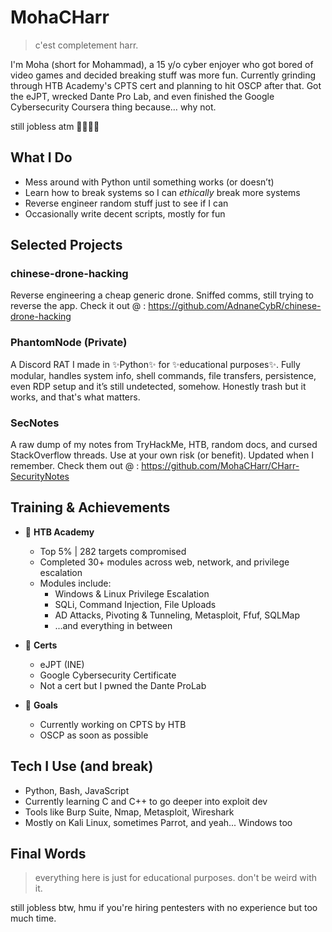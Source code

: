 <!-- Maybe‌‌‌‌‍‌﻿‍‌‌‌‌‍‬﻿﻿‌‌‌‌‍‬‬‍‌‌‌‌‌‬‌‌‌‌‌‌‍‬‬‬‌‌‌‌‍﻿‍‬‌‌‌‌‍‬‍‍‌‌‌‌‍﻿‍‍‌‌‌‌‍﻿‬‌‌‌‌‌‌‬‌‌‌‌‌‌‍‬﻿‌‌‌‌‌‍‬‌‍‌‌‌‌‌‬‌‌‌‌‌‌‍﻿‌‌ ‌‌‌‌‍‬‌‍‌‌‌‌‍‬‬‍‌‌‌‌‍﻿‬‌‌‌‌‌‌‬‌‌maybe‌‌‌‌‍﻿‌‌‌‌‌‌‍‬﻿﻿‌‌‌‌‍﻿‍‍‌‌‌‌‍﻿‌‬ ‌‌‌‌‌‬‌‌‌‌‌‌‍‌‍﻿‌‌‌‌‍‬‌‍‌‌‌‌‍﻿‬‬‌‌‌‌‍‬‌‍maybe 💔💔🥀🥀 -->

# MohaCHarr

> c'est completement harr.

I'm Moha (short for Mohammad), a 15 y/o cyber enjoyer who got bored of video games and decided breaking stuff was more fun. Currently grinding through HTB Academy's CPTS cert and planning to hit OSCP after that. Got the eJPT, wrecked Dante Pro Lab, and even finished the Google Cybersecurity Coursera thing because… why not.

still jobless atm 🥀🥀💔💔

## What I Do

- Mess around with Python until something works (or doesn’t)
- Learn how to break systems so I can *ethically* break more systems
- Reverse engineer random stuff just to see if I can
- Occasionally write decent scripts, mostly for fun

## Selected Projects

### chinese-drone-hacking
Reverse engineering a cheap generic drone. Sniffed comms, still trying to reverse the app.
Check it out @ : https://github.com/AdnaneCybR/chinese-drone-hacking

### PhantomNode (Private)
A Discord RAT I made in ✨Python✨ for ✨educational purposes✨. Fully modular, handles system info, shell commands, file transfers, persistence, even RDP setup  and it’s still undetected, somehow. Honestly trash but it works, and that's what matters.

### SecNotes
A raw dump of my notes from TryHackMe, HTB, random docs, and cursed StackOverflow threads. Use at your own risk (or benefit). Updated when I remember.
Check them out @ : https://github.com/MohaCHarr/CHarr-SecurityNotes

## Training & Achievements

- 🎯 **HTB Academy**  
  - Top 5% | 282 targets compromised  
  - Completed 30+ modules across web, network, and privilege escalation  
  - Modules include:  
    - Windows & Linux Privilege Escalation  
    - SQLi, Command Injection, File Uploads  
    - AD Attacks, Pivoting & Tunneling, Metasploit, Ffuf, SQLMap  
    - ...and everything in between

- 🧠 **Certs**  
  - eJPT (INE)  
  - Google Cybersecurity Certificate
  - Not a cert but I pwned the Dante ProLab
 
- 🎯 **Goals**
  - Currently working on CPTS by HTB  
  - OSCP as soon as possible

## Tech I Use (and break)

- Python, Bash, JavaScript  
- Currently learning C and C++ to go deeper into exploit dev  
- Tools like Burp Suite, Nmap, Metasploit, Wireshark  
- Mostly on Kali Linux, sometimes Parrot, and yeah... Windows too

## Final Words

> everything here is just for educational purposes. don't be weird with it.

still jobless btw, hmu if you're hiring pentesters with no experience but too much time.

